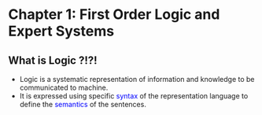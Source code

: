 # Chapter 1: First Order Logic and Expert Systems

## What is Logic ?!?!

+ Logic is a systematic representation of information and knowledge to be communicated to machine.
+ It is expressed using specific <span style="color:blue;">syntax</span> of the representation language to define the <span style="color:blue;">semantics</span> of the sentences.
